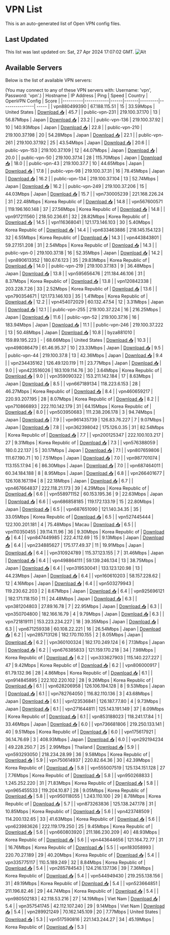 # VPN List

This is an auto-generated list of Open VPN config files.

## Last Updated

This list was last updated on: Sat, 27 Apr 2024 17:07:02 GMT.
![Alt](https://repobeats.axiom.co/api/embed/186b98318ef1479477931607c1ad7d823f12451f.svg "Repobeats analytics image")

## Available Servers

Below is the list of available VPN servers:

(You may connect to any of these VPN servers with: Username: 'vpn', Password: 'vpn'.)
| Hostname | IP Address | Ping | Speed | Country | OpenVPN Config | Score |
|----------|------------|------|-------|---------|----------------| ----- |
| vpn880499390 | 67.188.115.51 | 15 | 33.59Mbps | United States | [Download 📥](./configs/server_0_US.ovpn) | 45.7 |
| public-vpn-231 | 219.100.37.170 | 13 | 56.87Mbps | Japan | [Download 📥](./configs/server_1_JP.ovpn) | 23.2 |
| public-vpn-136 | 219.100.37.92 | 10 | 140.93Mbps | Japan | [Download 📥](./configs/server_2_JP.ovpn) | 22.8 |
| public-vpn-210 | 219.100.37.198 | 20 | 54.28Mbps | Japan | [Download 📥](./configs/server_3_JP.ovpn) | 22.1 |
| public-vpn-261 | 219.100.37.192 | 25 | 43.54Mbps | Japan | [Download 📥](./configs/server_4_JP.ovpn) | 20.6 |
| public-vpn-153 | 219.100.37.109 | 12 | 44.07Mbps | Japan | [Download 📥](./configs/server_5_JP.ovpn) | 20.0 |
| public-vpn-50 | 219.100.37.14 | 28 | 115.70Mbps | Japan | [Download 📥](./configs/server_6_JP.ovpn) | 18.0 |
| public-vpn-43 | 219.100.37.7 | 10 | 44.65Mbps | Japan | [Download 📥](./configs/server_7_JP.ovpn) | 17.8 |
| public-vpn-98 | 219.100.37.31 | 16 | 78.45Mbps | Japan | [Download 📥](./configs/server_8_JP.ovpn) | 16.2 |
| public-vpn-134 | 219.100.37.104 | 13 | 52.74Mbps | Japan | [Download 📥](./configs/server_9_JP.ovpn) | 16.2 |
| public-vpn-249 | 219.100.37.206 | 15 | 44.03Mbps | Japan | [Download 📥](./configs/server_10_JP.ovpn) | 15.7 |
| vpn730005239 | 221.168.226.24 | 31 | 22.48Mbps | Korea Republic of | [Download 📥](./configs/server_11_KR.ovpn) | 14.8 |
| vpn567600571 | 119.196.160.148 | 37 | 27.56Mbps | Korea Republic of | [Download 📥](./configs/server_12_KR.ovpn) | 14.8 |
| vpn917211560 | 218.50.236.61 | 32 | 28.82Mbps | Korea Republic of | [Download 📥](./configs/server_13_KR.ovpn) | 14.5 |
| vpn116368041 | 121.173.146.103 | 30 | 5.40Mbps | Korea Republic of | [Download 📥](./configs/server_14_KR.ovpn) | 14.4 |
| vpn633463886 | 218.145.154.123 | 32 | 6.55Mbps | Korea Republic of | [Download 📥](./configs/server_15_KR.ovpn) | 14.3 |
| vpn443843801 | 59.27.151.208 | 31 | 2.54Mbps | Korea Republic of | [Download 📥](./configs/server_16_KR.ovpn) | 14.3 |
| public-vpn-0 | 219.100.37.18 | 16 | 52.35Mbps | Japan | [Download 📥](./configs/server_17_JP.ovpn) | 14.2 |
| vpn890613352 | 180.67.6.123 | 35 | 29.83Mbps | Korea Republic of | [Download 📥](./configs/server_18_KR.ovpn) | 14.0 |
| public-vpn-219 | 219.100.37.183 | 9 | 36.48Mbps | Japan | [Download 📥](./configs/server_19_JP.ovpn) | 13.8 |
| vpn595656476 | 211.184.46.106 | 31 | 8.37Mbps | Korea Republic of | [Download 📥](./configs/server_20_KR.ovpn) | 13.8 |
| vpn120842338 | 203.228.7.26 | 33 | 2.52Mbps | Korea Republic of | [Download 📥](./configs/server_21_KR.ovpn) | 13.6 |
| vpn790354671 | 121.173.146.103 | 35 | 1.41Mbps | Korea Republic of | [Download 📥](./configs/server_22_KR.ovpn) | 12.2 |
| vpn454072029 | 60.132.47.54 | 12 | 3.31Mbps | Japan | [Download 📥](./configs/server_23_JP.ovpn) | 12.1 |
| public-vpn-255 | 219.100.37.224 | 16 | 216.25Mbps | Japan | [Download 📥](./configs/server_24_JP.ovpn) | 11.6 |
| public-vpn-52 | 219.100.37.16 | 16 | 183.94Mbps | Japan | [Download 📥](./configs/server_25_JP.ovpn) | 11.1 |
| public-vpn-246 | 219.100.37.222 | 13 | 50.48Mbps | Japan | [Download 📥](./configs/server_26_JP.ovpn) | 10.8 |
| byza881010 | 159.89.195.223 | - | 68.66Mbps | United States | [Download 📥](./configs/server_27_US.ovpn) | 10.3 |
| vpn498086479 | 61.46.95.37 | 10 | 23.33Mbps | Japan | [Download 📥](./configs/server_28_JP.ovpn) | 9.5 |
| public-vpn-44 | 219.100.37.8 | 13 | 42.36Mbps | Japan | [Download 📥](./configs/server_29_JP.ovpn) | 9.4 |
| vpn234435162 | 126.49.120.119 | 11 | 23.77Mbps | Japan | [Download 📥](./configs/server_30_JP.ovpn) | 9.0 |
| vpn423516026 | 183.109.114.76 | 30 | 3.64Mbps | Korea Republic of | [Download 📥](./configs/server_31_KR.ovpn) | 9.0 |
| vpn359090322 | 153.211.142.184 | 17 | 8.63Mbps | Japan | [Download 📥](./configs/server_32_JP.ovpn) | 8.5 |
| vpn667189134 | 118.223.6.153 | 28 | 46.27Mbps | Korea Republic of | [Download 📥](./configs/server_33_KR.ovpn) | 8.4 |
| vpn460659217 | 220.93.207.195 | 28 | 8.07Mbps | Korea Republic of | [Download 📥](./configs/server_34_KR.ovpn) | 8.2 |
| vpn710866893 | 222.110.142.179 | 31 | 64.15Mbps | Korea Republic of | [Download 📥](./configs/server_35_KR.ovpn) | 8.0 |
| vpn503950683 | 111.238.206.178 | 3 | 94.74Mbps | Japan | [Download 📥](./configs/server_36_JP.ovpn) | 7.9 |
| vpn961435739 | 126.83.76.227 | 7 | 9.07Mbps | Japan | [Download 📥](./configs/server_37_JP.ovpn) | 7.8 |
| vpn362398042 | 175.126.0.35 | 31 | 82.54Mbps | Korea Republic of | [Download 📥](./configs/server_38_KR.ovpn) | 7.7 |
| vpn200125347 | 222.100.103.217 | 27 | 9.31Mbps | Korea Republic of | [Download 📥](./configs/server_39_KR.ovpn) | 7.3 |
| vpn576388059 | 180.0.22.137 | 5 | 30.17Mbps | Japan | [Download 📥](./configs/server_40_JP.ovpn) | 7.1 |
| vpn807659806 | 111.67.190.71 | 10 | 7.51Mbps | Japan | [Download 📥](./configs/server_41_JP.ovpn) | 7.0 |
| vpn987701074 | 113.155.17.94 | 6 | 86.30Mbps | Japan | [Download 📥](./configs/server_42_JP.ovpn) | 7.0 |
| vpn687464011 | 60.34.184.188 | 8 | 8.95Mbps | Japan | [Download 📥](./configs/server_43_JP.ovpn) | 6.8 |
| vpn266401677 | 126.108.167.194 | 8 | 22.18Mbps | Japan | [Download 📥](./configs/server_44_JP.ovpn) | 6.7 |
| vpn467664837 | 222.118.21.173 | 39 | 4.29Mbps | Korea Republic of | [Download 📥](./configs/server_45_KR.ovpn) | 6.6 |
| vpn558971152 | 60.153.195.36 | 9 | 22.63Mbps | Japan | [Download 📥](./configs/server_46_JP.ovpn) | 6.6 |
| vpn686858185 | 119.172.133.19 | 15 | 22.80Mbps | Japan | [Download 📥](./configs/server_47_JP.ovpn) | 6.5 |
| vpn687651090 | 121.140.34.35 | 35 | 33.05Mbps | Korea Republic of | [Download 📥](./configs/server_48_KR.ovpn) | 6.5 |
| vpn527445444 | 122.100.201.181 | 4 | 75.48Mbps | Macau | [Download 📥](./configs/server_49_MO.ovpn) | 6.5 |
| vpn110350455 | 39.114.11.96 | 36 | 9.30Mbps | Korea Republic of | [Download 📥](./configs/server_50_KR.ovpn) | 6.4 |
| vpn847449985 | 222.4.112.69 | 15 | 9.13Mbps | Japan | [Download 📥](./configs/server_51_JP.ovpn) | 6.4 |
| vpn234885627 | 175.177.49.37 | 11 | 19.91Mbps | Japan | [Download 📥](./configs/server_52_JP.ovpn) | 6.4 |
| vpn310924789 | 115.37.123.155 | 7 | 31.46Mbps | Japan | [Download 📥](./configs/server_53_JP.ovpn) | 6.4 |
| vpn498864111 | 59.139.246.134 | 13 | 38.75Mbps | Japan | [Download 📥](./configs/server_54_JP.ovpn) | 6.4 |
| vpn319530041 | 133.123.120.98 | 13 | 44.23Mbps | Japan | [Download 📥](./configs/server_55_JP.ovpn) | 6.4 |
| vpn160610203 | 58.157.228.62 | 12 | 4.16Mbps | Japan | [Download 📥](./configs/server_56_JP.ovpn) | 6.4 |
| vpn503279943 | 119.230.62.203 | 2 | 8.67Mbps | Japan | [Download 📥](./configs/server_57_JP.ovpn) | 6.4 |
| vpn925696121 | 182.171.118.150 | 11 | 24.48Mbps | Japan | [Download 📥](./configs/server_58_JP.ovpn) | 6.3 |
| vpn381204803 | 27.89.16.78 | 7 | 22.95Mbps | Japan | [Download 📥](./configs/server_59_JP.ovpn) | 6.3 |
| vpn350704800 | 182.166.16.79 | 4 | 9.79Mbps | Japan | [Download 📥](./configs/server_60_JP.ovpn) | 6.3 |
| vpn721819111 | 153.223.234.227 | 18 | 39.35Mbps | Japan | [Download 📥](./configs/server_61_JP.ovpn) | 6.3 |
| vpn671259338 | 60.108.22.221 | 16 | 26.54Mbps | Japan | [Download 📥](./configs/server_62_JP.ovpn) | 6.2 |
| vpn285713126 | 182.170.110.155 | 2 | 8.05Mbps | Japan | [Download 📥](./configs/server_63_JP.ovpn) | 6.2 |
| vpn360100324 | 182.170.249.124 | 6 | 7.13Mbps | Japan | [Download 📥](./configs/server_64_JP.ovpn) | 6.2 |
| vpn676385833 | 121.159.170.218 | 34 | 7.98Mbps | Korea Republic of | [Download 📥](./configs/server_65_KR.ovpn) | 6.2 |
| vpn333627903 | 115.140.227.227 | 47 | 9.42Mbps | Korea Republic of | [Download 📥](./configs/server_66_KR.ovpn) | 6.2 |
| vpn806000917 | 61.79.132.96 | 28 | 4.86Mbps | Korea Republic of | [Download 📥](./configs/server_67_KR.ovpn) | 6.1 |
| vpn914845895 | 222.102.220.102 | 28 | 9.26Mbps | Korea Republic of | [Download 📥](./configs/server_68_KR.ovpn) | 6.1 |
| vpn628206958 | 126.106.194.128 | 8 | 9.53Mbps | Japan | [Download 📥](./configs/server_69_JP.ovpn) | 6.1 |
| vpn782764050 | 116.82.110.136 | 3 | 43.68Mbps | Japan | [Download 📥](./configs/server_70_JP.ovpn) | 6.1 |
| vpn123536841 | 126.187.77.80 | 4 | 9.73Mbps | Japan | [Download 📥](./configs/server_71_JP.ovpn) | 6.1 |
| vpn271644811 | 125.143.191.149 | 37 | 8.09Mbps | Korea Republic of | [Download 📥](./configs/server_72_KR.ovpn) | 6.1 |
| vpn853188023 | 118.241.17.84 | 1 | 33.46Mbps | Japan | [Download 📥](./configs/server_73_JP.ovpn) | 6.0 |
| vpn736681806 | 219.250.133.141 | 40 | 9.51Mbps | Korea Republic of | [Download 📥](./configs/server_74_KR.ovpn) | 6.0 |
| vpn175617921 | 36.14.76.69 | 3 | 408.93Mbps | Japan | [Download 📥](./configs/server_75_JP.ovpn) | 6.0 |
| vpn292194234 | 49.228.250.7 | 25 | 2.99Mbps | Thailand | [Download 📥](./configs/server_76_TH.ovpn) | 5.9 |
| vpn593293050 | 218.234.28.99 | 36 | 9.58Mbps | Korea Republic of | [Download 📥](./configs/server_77_KR.ovpn) | 5.9 |
| vpn750614937 | 220.82.64.36 | 30 | 42.39Mbps | Korea Republic of | [Download 📥](./configs/server_78_KR.ovpn) | 5.8 |
| vpn555007519 | 125.134.151.128 | 27 | 7.76Mbps | Korea Republic of | [Download 📥](./configs/server_79_KR.ovpn) | 5.8 |
| vpn950268833 | 1.245.252.220 | 31 | 71.83Mbps | Korea Republic of | [Download 📥](./configs/server_80_KR.ovpn) | 5.8 |
| vpn965455533 | 119.204.10.87 | 28 | 9.05Mbps | Korea Republic of | [Download 📥](./configs/server_81_KR.ovpn) | 5.8 |
| vpn950118055 | 1.243.110.100 | 29 | 8.78Mbps | Korea Republic of | [Download 📥](./configs/server_82_KR.ovpn) | 5.7 |
| vpn873263836 | 125.138.247.178 | 31 | 10.85Mbps | Korea Republic of | [Download 📥](./configs/server_83_KR.ovpn) | 5.6 |
| vpn423748509 | 114.200.132.65 | 33 | 41.63Mbps | Korea Republic of | [Download 📥](./configs/server_84_KR.ovpn) | 5.6 |
| vpn623983626 | 222.119.179.250 | 25 | 9.45Mbps | Korea Republic of | [Download 📥](./configs/server_85_KR.ovpn) | 5.6 |
| vpn660803920 | 211.186.230.209 | 40 | 48.93Mbps | Korea Republic of | [Download 📥](./configs/server_86_KR.ovpn) | 5.6 |
| vpn443644656 | 121.164.72.77 | 31 | 16.76Mbps | Korea Republic of | [Download 📥](./configs/server_87_KR.ovpn) | 5.5 |
| vpn183058993 | 220.70.27.189 | 29 | 40.20Mbps | Korea Republic of | [Download 📥](./configs/server_88_KR.ovpn) | 5.4 |
| vpn335775117 | 110.5.189.249 | 32 | 8.84Mbps | Korea Republic of | [Download 📥](./configs/server_89_KR.ovpn) | 5.4 |
| vpn285784543 | 124.216.137.136 | 39 | 7.36Mbps | Korea Republic of | [Download 📥](./configs/server_90_KR.ovpn) | 5.4 |
| vpn544949430 | 219.255.138.156 | 31 | 49.19Mbps | Korea Republic of | [Download 📥](./configs/server_91_KR.ovpn) | 5.4 |
| vpn523664851 | 211.196.82.46 | 29 | 44.74Mbps | Korea Republic of | [Download 📥](./configs/server_92_KR.ovpn) | 5.4 |
| vpn980502183 | 42.118.53.216 | 27 | 14.19Mbps | Viet Nam | [Download 📥](./configs/server_93_VN.ovpn) | 5.4 |
| vpn357541745 | 42.112.107.240 | 29 | 9.14Mbps | Viet Nam | [Download 📥](./configs/server_94_VN.ovpn) | 5.4 |
| vpn289921249 | 70.162.145.109 | 20 | 7.77Mbps | United States | [Download 📥](./configs/server_95_US.ovpn) | 5.3 |
| vpn517590816 | 221.143.244.27 | 34 | 45.19Mbps | Korea Republic of | [Download 📥](./configs/server_96_KR.ovpn) | 5.3 |
